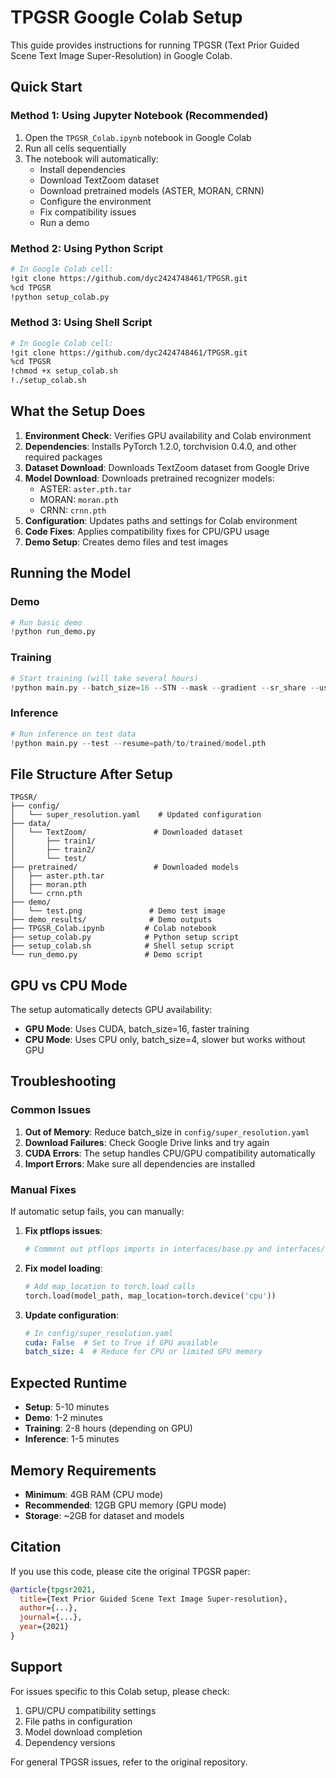 # TPGSR Google Colab Setup

This guide provides instructions for running TPGSR (Text Prior Guided Scene Text Image Super-Resolution) in Google Colab.

## Quick Start

### Method 1: Using Jupyter Notebook (Recommended)

1. Open the `TPGSR_Colab.ipynb` notebook in Google Colab
2. Run all cells sequentially
3. The notebook will automatically:
   - Install dependencies
   - Download TextZoom dataset
   - Download pretrained models (ASTER, MORAN, CRNN)
   - Configure the environment
   - Fix compatibility issues
   - Run a demo

### Method 2: Using Python Script

```bash
# In Google Colab cell:
!git clone https://github.com/dyc2424748461/TPGSR.git
%cd TPGSR
!python setup_colab.py
```

### Method 3: Using Shell Script

```bash
# In Google Colab cell:
!git clone https://github.com/dyc2424748461/TPGSR.git
%cd TPGSR
!chmod +x setup_colab.sh
!./setup_colab.sh
```

## What the Setup Does

1. **Environment Check**: Verifies GPU availability and Colab environment
2. **Dependencies**: Installs PyTorch 1.2.0, torchvision 0.4.0, and other required packages
3. **Dataset Download**: Downloads TextZoom dataset from Google Drive
4. **Model Download**: Downloads pretrained recognizer models:
   - ASTER: `aster.pth.tar`
   - MORAN: `moran.pth`
   - CRNN: `crnn.pth`
5. **Configuration**: Updates paths and settings for Colab environment
6. **Code Fixes**: Applies compatibility fixes for CPU/GPU usage
7. **Demo Setup**: Creates demo files and test images

## Running the Model

### Demo
```python
# Run basic demo
!python run_demo.py
```

### Training
```python
# Start training (will take several hours)
!python main.py --batch_size=16 --STN --mask --gradient --sr_share --use_distill --without_colorjitter --test_model=TSRN
```

### Inference
```python
# Run inference on test data
!python main.py --test --resume=path/to/trained/model.pth
```

## File Structure After Setup

```
TPGSR/
├── config/
│   └── super_resolution.yaml    # Updated configuration
├── data/
│   └── TextZoom/               # Downloaded dataset
│       ├── train1/
│       ├── train2/
│       └── test/
├── pretrained/                 # Downloaded models
│   ├── aster.pth.tar
│   ├── moran.pth
│   └── crnn.pth
├── demo/
│   └── test.png               # Demo test image
├── demo_results/              # Demo outputs
├── TPGSR_Colab.ipynb         # Colab notebook
├── setup_colab.py            # Python setup script
├── setup_colab.sh            # Shell setup script
└── run_demo.py               # Demo script
```

## GPU vs CPU Mode

The setup automatically detects GPU availability:

- **GPU Mode**: Uses CUDA, batch_size=16, faster training
- **CPU Mode**: Uses CPU only, batch_size=4, slower but works without GPU

## Troubleshooting

### Common Issues

1. **Out of Memory**: Reduce batch_size in `config/super_resolution.yaml`
2. **Download Failures**: Check Google Drive links and try again
3. **CUDA Errors**: The setup handles CPU/GPU compatibility automatically
4. **Import Errors**: Make sure all dependencies are installed

### Manual Fixes

If automatic setup fails, you can manually:

1. **Fix ptflops issues**:
   ```python
   # Comment out ptflops imports in interfaces/base.py and interfaces/super_resolution.py
   ```

2. **Fix model loading**:
   ```python
   # Add map_location to torch.load calls
   torch.load(model_path, map_location=torch.device('cpu'))
   ```

3. **Update configuration**:
   ```yaml
   # In config/super_resolution.yaml
   cuda: False  # Set to True if GPU available
   batch_size: 4  # Reduce for CPU or limited GPU memory
   ```

## Expected Runtime

- **Setup**: 5-10 minutes
- **Demo**: 1-2 minutes
- **Training**: 2-8 hours (depending on GPU)
- **Inference**: 1-5 minutes

## Memory Requirements

- **Minimum**: 4GB RAM (CPU mode)
- **Recommended**: 12GB GPU memory (GPU mode)
- **Storage**: ~2GB for dataset and models

## Citation

If you use this code, please cite the original TPGSR paper:

```bibtex
@article{tpgsr2021,
  title={Text Prior Guided Scene Text Image Super-resolution},
  author={...},
  journal={...},
  year={2021}
}
```

## Support

For issues specific to this Colab setup, please check:
1. GPU/CPU compatibility settings
2. File paths in configuration
3. Model download completion
4. Dependency versions

For general TPGSR issues, refer to the original repository.